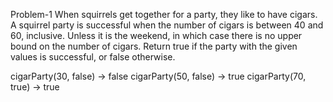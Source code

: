 Problem-1
When squirrels get together for a party, they like to have cigars. A squirrel party is successful when the number of cigars is between 40 and 60, inclusive. Unless it is the weekend, in which case there is no upper bound on the number of cigars. Return true if the party with the given values is successful, or false otherwise.

cigarParty(30, false) → false
cigarParty(50, false) → true
cigarParty(70, true) → true
